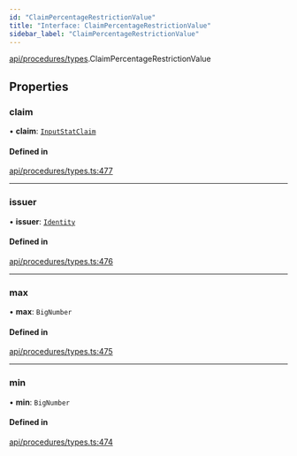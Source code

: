 ```yaml
---
id: "ClaimPercentageRestrictionValue"
title: "Interface: ClaimPercentageRestrictionValue"
sidebar_label: "ClaimPercentageRestrictionValue"
---
```


[api/procedures/types](../../../../../modules/API/Procedures/Types/Types.md).ClaimPercentageRestrictionValue

## Properties

### claim

• **claim**: [`InputStatClaim`](../../../../../modules/API/Entities/Types/Types.md#inputstatclaim)

#### Defined in

[api/procedures/types.ts:477](https://github.com/PolymeshAssociation/polymesh-sdk/blob/c8da9dfce/src/api/procedures/types.ts#L477)

___

### issuer

• **issuer**: [`Identity`](../../../../../classes/API/Entities/Identity/Identity.md)

#### Defined in

[api/procedures/types.ts:476](https://github.com/PolymeshAssociation/polymesh-sdk/blob/c8da9dfce/src/api/procedures/types.ts#L476)

___

### max

• **max**: `BigNumber`

#### Defined in

[api/procedures/types.ts:475](https://github.com/PolymeshAssociation/polymesh-sdk/blob/c8da9dfce/src/api/procedures/types.ts#L475)

___

### min

• **min**: `BigNumber`

#### Defined in

[api/procedures/types.ts:474](https://github.com/PolymeshAssociation/polymesh-sdk/blob/c8da9dfce/src/api/procedures/types.ts#L474)
